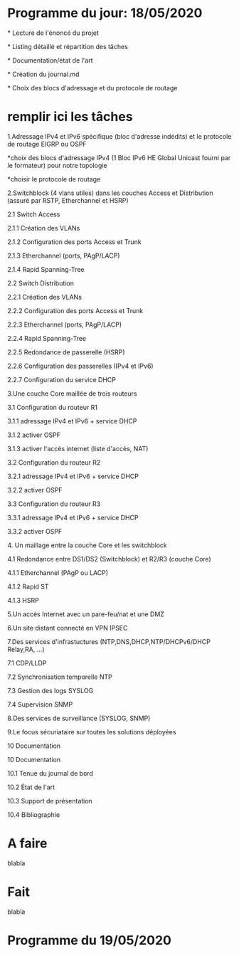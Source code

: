 <html lang = "fr">
<head>
  <title>Blog Projet-One</title>
  <meta charset = "UTF-8" />
</head>
<body>
  <h1>Programme du jour: 18/05/2020</h1>
  <p>* Lecture de l'énoncé du projet
  <p>* Listing détaillé et répartition des tâches
  <p>* Documentation/état de l'art
  <p>* Création du journal.md
  <p>* Choix des blocs d'adressage et du protocole de routage

    
  <h1>remplir ici les tâches</h1>
  <p>1.Adressage IPv4 et IPv6 spécifique (bloc d'adresse indédits) et le protocole de routage EIGRP ou OSPF							
 <p>*choix des blocs d'adressage IPv4 (1 Bloc IPv6 HE Global Unicast fourni par le formateur) pour notre topologie					
 <p>*choisir le protocole de routage											
								
 <p>2.Switchblock (4 vlans utiles) dans les couches Access et Distribution (assuré par RSTP, Etherchannel et HSRP)							
 <p>2.1	Switch Access					
<p>2.1.1	Création des VLANs				
<p>2.1.2	Configuration des ports Access et Trunk				
<p>2.1.3	Etherchannel (ports, PAgP/LACP)				
<p>2.1.4	Rapid Spanning-Tree				
					
								
<p>2.2	Switch Distribution					
<p>2.2.1	Création des VLANs				
<p>2.2.2	Configuration des ports Access et Trunk				
<p>2.2.3	Etherchannel (ports, PAgP/LACP)				
<p>2.2.4	Rapid Spanning-Tree				
<p>2.2.5	Redondance de passerelle (HSRP)				
<p>2.2.6	Configuration des passerelles (IPv4 et IPv6)				
<p>2.2.7	Configuration du service DHCP				
								
								
<p>3.Une couche Core maillée de trois routeurs							
<p>3.1	Configuration du routeur R1					
<p>3.1.1	adressage IPv4 et IPv6 + service DHCP				
<p>3.1.2	activer OSPF				
<p>3.1.3	activer l'accès internet (liste d'accès, NAT)				
<p>3.2	Configuration du routeur R2					
<p>3.2.1	adressage IPv4 et IPv6 + service DHCP				
<p>3.2.2	activer OSPF				
<p>3.3	Configuration du routeur R3					
<p>3.3.1 adressage IPv4 et IPv6 + service DHCP				
<p>3.3.2	activer OSPF												
<p>4. Un maillage entre la couche Core et les switchblock							
<p>4.1	Redondance entre DS1/DS2 (Switchblock) et R2/R3 (couche Core)					
<p>4.1.1	Etherchannel (PAgP ou LACP)				
<p>4.1.2	Rapid ST				
<p>4.1.3	HSRP 													
<p>5.Un accès Internet avec un pare-feu/nat et une DMZ											
<p>6.Un site distant connecté en VPN IPSEC												
<p>7.Des services d'infrastuctures (NTP,DNS,DHCP,NTP/DHCPv6/DHCP Relay,RA, ...)							
<p>7.1	CDP/LLDP					
<p>7.2	Synchronisation temporelle NTP					
<p>7.3	Gestion des logs SYSLOG					
<p>7.4	Supervision SNMP										
<p>8.Des services de surveillance (SYSLOG, SNMP)											
<p>9.Le focus sécuriataire sur toutes les solutions déployées										
<p>10	Documentation							
<p>10	Documentation														
<p>10.1	Tenue du journal de bord					
<p>10.2	État de l'art					
<p>10.3	Support de présentation					
<p>10.4	Bibliographie					
  <p>
  <h1>A faire</h1>
  <p>
    blabla 
  </p>
  <h1>Fait</h1>
  <p>
    blabla 
  </p>
  <h1>Programme du 19/05/2020</h1>

</body>
</html>
